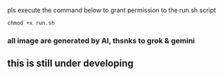 pls execute the command below to grant permission to the run.sh script
```
chmod +x run.sh 
```
### all image are generated by AI, thsnks to grok & gemini
## this is still under developing